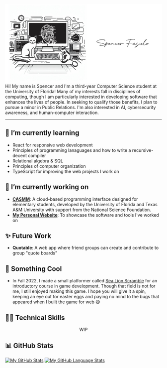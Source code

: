<img src="images/Me!.png">
Hi! My name is Spencer and I'm a third-year Computer Science student at the University of Florida! Many of my interests fall in disciplines of computing, though I am particularly interested in developing software that enhances the lives of people. In seeking to qualify those benefits, I plan to pursue a minor in Public Relations. I'm also interested in AI, cybersecurity awareness, and human-computer interaction.

---

## 🌱 I’m currently learning
+ React for responsive web development
+ Principles of programming lanaguages and how to write a recursive-decent compiler
+ Relational algebra & SQL
+ Principles of computer organization
+ TypeScript for improving the web projects I work on

## 🔭 I’m currently working on
+ [**CASMM**](https://github.com/CEN3031Team10f/Emerald-Project02-10f): A cloud-based programming interface designed for elementary students, developed by the University of Florida and Texas A&M University with support from the National Science Foundation.
+ [**My Personal Website**](https://fasulo.one): To showcase the software and tools I've worked on

## ✨ Future Work
+ **Quotable**: A web app where friend groups can create and contribute to group "quote boards"

## 🦭 Something Cool
+ In Fall 2022, I made a small platformer called [Sea Lion Scramble](https://www.fasulo.one/sls/) for an introductory course in game development. Though that field is not for me, I still enjoyed making this game. I hope you will give it a spin, keeping an eye out for easter eggs and paying no mind to the bugs that appeared when I built the game for web 😅

## 👨‍💻 Technical Skills
<p align="center">
  WIP
</p>

## 📊 GitHub Stats
[![My GitHub Stats](https://github-readme-stats.vercel.app/api/?username=spfncer&count_private=true&theme=transparent&showicons=true)]()
[![My GitHub Language Stats](https://github-readme-stats.vercel.app/api/top-langs/?username=spfncer&langs_count=5&theme=transparent)]()

<!--
**spfncer/spfncer** is a ✨ _special_ ✨ repository because its `README.md` (this file) appears on your GitHub profile.

Here are some ideas to get you started:

-...
- 👯 I’m looking to collaborate on ...
- 🤔 I’m looking for help with ...
- 💬 Ask me about ...
- 📫 How to reach me: ...
- 😄 Pronouns: ...
- ⚡ Fun fact: ...
-->
